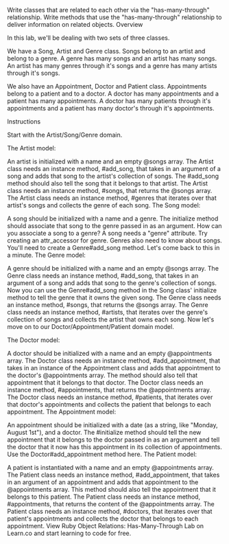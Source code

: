 Write classes that are related to each other via the "has-many-through" relationship.
Write methods that use the "has-many-through" relationship to deliver information on related objects.
Overview

In this lab, we'll be dealing with two sets of three classes.

We have a Song, Artist and Genre class. Songs belong to an artist and belong to a genre. A genre has many songs and an artist has many songs. An artist has many genres through it's songs and a genre has many artists through it's songs.

We also have an Appointment, Doctor and Patient class. Appointments belong to a patient and to a doctor. A doctor has many appointments and a patient has many appointments. A doctor has many patients through it's appointments and a patient has many doctor's through it's appointments.

Instructions

Start with the Artist/Song/Genre domain.

The Artist model:

An artist is initialized with a name and an empty @songs array.
The Artist class needs an instance method, #add_song, that takes in an argument of a song and adds that song to the artist's collection of songs. The #add_song method should also tell the song that it belongs to that artist.
The Artist class needs an instance method, #songs, that returns the @songs array.
The Artist class needs an instance method, #genres that iterates over that artist's songs and collects the genre of each song.
The Song model:

A song should be initialized with a name and a genre. The initialize method should associate that song to the genre passed in as an argument. How can you associate a song to a genre? A song needs a "genre" attribute. Try creating an attr_accessor for genre. Genres also need to know about songs. You'll need to create a Genre#add_song method. Let's come back to this in a minute.
The Genre model:

A genre should be initialized with a name and an empty @songs array.
The Genre class needs an instance method, #add_song, that takes in an argument of a song and adds that song to the genre's collection of songs. Now you can use the Genre#add_song method in the Song class' initialize method to tell the genre that it owns the given song.
The Genre class needs an instance method, #songs, that returns the @songs array.
The Genre class needs an instance method, #artists, that iterates over the genre's collection of songs and collects the artist that owns each song.
Now let's move on to our Doctor/Appointment/Patient domain model.

The Doctor model:

A doctor should be initialized with a name and an empty @appointments array.
The Doctor class needs an instance method, #add_appointment, that takes in an instance of the Appointment class and adds that appointment to the doctor's @appointments array. The method should also tell that appointment that it belongs to that doctor.
The Doctor class needs an instance method, #appointments, that returns the @appointments array.
The Doctor class needs an instance method, #patients, that iterates over that doctor's appointments and collects the patient that belongs to each appointment.
The Appointment model:

An appointment should be initialized with a date (as a string, like "Monday, August 1st"), and a doctor. The #initialize method should tell the new appointment that it belongs to the doctor passed in as an argument and tell the doctor that it now has this appointment in its collection of appointments. Use the Doctor#add_appointment method here.
The Patient model:

A patient is instantiated with a name and an empty @appointments array.
The Patient class needs an instance method, #add_appointment, that takes in an argument of an appointment and adds that appointment to the @appointments array. This method should also tell the appointment that it belongs to this patient.
The Patient class needs an instance method, #appointments, that returns the content of the @appointments array.
The Patient class needs an instance method, #doctors, that iterates over that patient's appointments and collects the doctor that belongs to each appointment.
View Ruby Object Relations: Has-Many-Through Lab on Learn.co and start learning to code for free.
